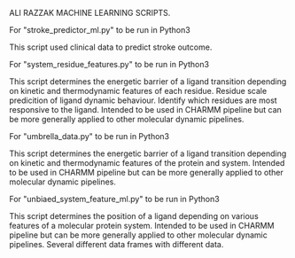ALI RAZZAK MACHINE LEARNING SCRIPTS.

For "stroke_predictor_ml.py" to be run in Python3

This script used clinical data to predict stroke outcome.

For "system_residue_features.py" to be run in Python3

This script determines the energetic barrier of a ligand transition depending on kinetic and thermodynamic features of each residue.
Residue scale predicition of ligand dynamic behaviour.
Identify which residues are most responsive to the ligand.
Intended to be used in CHARMM pipeline but can be more generally applied to other molecular dynamic pipelines.

For "umbrella_data.py" to be run in Python3

This script determines the energetic barrier of a ligand transition depending on kinetic and thermodynamic features of the protein and system.
Intended to be used in CHARMM pipeline but can be more generally applied to other molecular dynamic pipelines.

For "unbiaed_system_feature_ml.py" to be run in Python3

This script determines the position of a ligand depending on various features of a molecular protein system.
Intended to be used in CHARMM pipeline but can be more generally applied to other molecular dynamic pipelines.
Several different data frames with different data.
